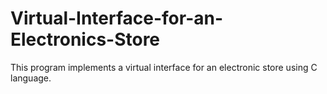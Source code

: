 # Virtual-Interface-for-an-Electronics-Store
This program implements a virtual interface for an electronic store using C language.
